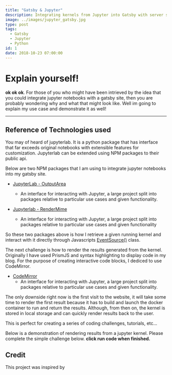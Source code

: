 ```yaml
---
title: "Gatsby & Jupyter"
description: Integrating kernels from Jupyter into Gatsby with server side events. Interactive code blocks with code execution powered by kernels from jupyter!
image: ../images/jupyter_gatsby.jpg
type: post
tags:
  - Gatsby
  - Jupyter
  - Python
id: 1
date: 2018-10-23 07:00:00
---
```


# Explain yourself!

**ok ok ok**. For those of you who might have been intrieved by the idea that you could integrate jupyter notebooks with a gatsby site, then you are probably wondering why and what that might look like. Well im going to explain my use case and demonstrate it as well!

---

## Reference of Technologies used

You may of heard of jupyterlab. It is a python package that has interface that far exceeds original notebooks with extensible features for customization. Jupyterlab can be extended using NPM packages to their public api.

<githubreadme user="jupyterlab" repository="jupyterlab"></githubreadme>


Below are two NPM packages that I am using to integrate jupyter notebooks into my gatsby site.


*  [JupyterLab - OutputArea](https://github.com/jupyterlab/jupyterlab/tree/master/packages/outputarea)
    -   An interface for interacting with Jupyter, a large project split into packages relative to particular use cases and given functionality.

*  [Jupyterlab - RenderMime](https://github.com/jupyterlab/jupyterlab/tree/master/packages/rendermime-interface)
    -   An interface for interacting with Jupyter, a large project split into  packages relative to particular use cases and given functionality


So these two packages above is how I retrieve a given running kernel and interact with it directly through Javascripts [EventSource()](https://developer.mozilla.org/en-US/docs/Web/API/EventSource)  class.

The next challenge is how to render the results generated from the kernel. Originally I have used PrismJS and syntax highlighting to display code in my blog. For the purpose of creating interactive code blocks, I dediced to use CodeMirror.

*  [CodeMirror](https://www.npmjs.com/package/codemirror)
    -   An interface for interacting with Jupyter, a large project split into packages relative to particular use cases and given functionality.

<githubreadme user="codemirror" repository="CodeMirror"></githubreadme>



The only downside right now is the first visit to the website, it will take some time to render the first result because it has to build and launch the docker container to run and return the results. Although, from then on, the kernel is stored in local storage and can quickly render results back to the user.

This is perfect for creating a series of coding challenges, tutorials, etc...


<challenge id="1" title="test">

Below is a demonstration of rendering results from a jupyter kernel. Please complete the simple challenge below. **click run code when finished.**

  <codeblock source="exc_01_01_01">
  </codeblock>
  
</challenge>

## Credit

This project was inspired by

<githubreadme user="minrk" repository="thebelab"></githubreadme>

<sociallinks title="Gatsby & Jupyter" path="jupyter&gatsby" description="Integrating kernels from Jupyter into Gatsby with server side events. Interactive code blocks with code execution powered by kernels from jupyter!"></sociallinks>


<banner author="Dillan Teagle"></banner>